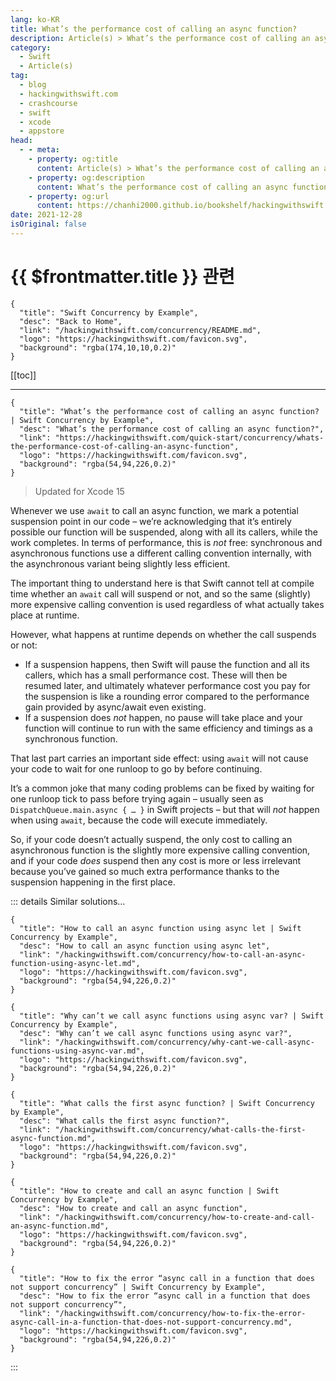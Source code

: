 ```yaml
---
lang: ko-KR
title: What’s the performance cost of calling an async function?
description: Article(s) > What’s the performance cost of calling an async function?
category:
  - Swift
  - Article(s)
tag: 
  - blog
  - hackingwithswift.com
  - crashcourse
  - swift
  - xcode
  - appstore
head:
  - - meta:
    - property: og:title
      content: Article(s) > What’s the performance cost of calling an async function?
    - property: og:description
      content: What’s the performance cost of calling an async function?
    - property: og:url
      content: https://chanhi2000.github.io/bookshelf/hackingwithswift.com/concurrency/whats-the-performance-cost-of-calling-an-async-function.html
date: 2021-12-28
isOriginal: false
---
```


# {{ $frontmatter.title }} 관련

```component VPCard
{
  "title": "Swift Concurrency by Example",
  "desc": "Back to Home",
  "link": "/hackingwithswift.com/concurrency/README.md",
  "logo": "https://hackingwithswift.com/favicon.svg",
  "background": "rgba(174,10,10,0.2)"
}
```

[[toc]]

---

```component VPCard
{
  "title": "What’s the performance cost of calling an async function? | Swift Concurrency by Example",
  "desc": "What’s the performance cost of calling an async function?",
  "link": "https://hackingwithswift.com/quick-start/concurrency/whats-the-performance-cost-of-calling-an-async-function", 
  "logo": "https://hackingwithswift.com/favicon.svg",
  "background": "rgba(54,94,226,0.2)"
}
```

> Updated for Xcode 15

Whenever we use `await` to call an async function, we mark a potential suspension point in our code – we’re acknowledging that it’s entirely possible our function will be suspended, along with all its callers, while the work completes. In terms of performance, this is *not* free: synchronous and asynchronous functions use a different calling convention internally, with the asynchronous variant being slightly less efficient.

The important thing to understand here is that Swift cannot tell at compile time whether an `await` call will suspend or not, and so the same (slightly) more expensive calling convention is used regardless of what actually takes place at runtime.

However, what happens at runtime depends on whether the call suspends or not:

- If a suspension happens, then Swift will pause the function and all its callers, which has a small performance cost. These will then be resumed later, and ultimately whatever performance cost you pay for the suspension is like a rounding error compared to the performance gain provided by async/await even existing.
- If a suspension does *not* happen, no pause will take place and your function will continue to run with the same efficiency and timings as a synchronous function.

That last part carries an important side effect: using `await` will not cause your code to wait for one runloop to go by before continuing.

It’s a common joke that many coding problems can be fixed by waiting for one runloop tick to pass before trying again – usually seen as `DispatchQueue.main.async { … }` in Swift projects – but that will *not* happen when using `await`, because the code will execute immediately.

So, if your code doesn’t actually suspend, the only cost to calling an asynchronous function is the slightly more expensive calling convention, and if your code *does* suspend then any cost is more or less irrelevant because you’ve gained so much extra performance thanks to the suspension happening in the first place.

::: details Similar solutions…

```component VPCard
{
  "title": "How to call an async function using async let | Swift Concurrency by Example",
  "desc": "How to call an async function using async let",
  "link": "/hackingwithswift.com/concurrency/how-to-call-an-async-function-using-async-let.md",
  "logo": "https://hackingwithswift.com/favicon.svg",
  "background": "rgba(54,94,226,0.2)"
}
```

```component VPCard
{
  "title": "Why can’t we call async functions using async var? | Swift Concurrency by Example",
  "desc": "Why can’t we call async functions using async var?",
  "link": "/hackingwithswift.com/concurrency/why-cant-we-call-async-functions-using-async-var.md",
  "logo": "https://hackingwithswift.com/favicon.svg",
  "background": "rgba(54,94,226,0.2)"
}
```

```component VPCard
{
  "title": "What calls the first async function? | Swift Concurrency by Example",
  "desc": "What calls the first async function?",
  "link": "/hackingwithswift.com/concurrency/what-calls-the-first-async-function.md",
  "logo": "https://hackingwithswift.com/favicon.svg",
  "background": "rgba(54,94,226,0.2)"
}
```

```component VPCard
{
  "title": "How to create and call an async function | Swift Concurrency by Example",
  "desc": "How to create and call an async function",
  "link": "/hackingwithswift.com/concurrency/how-to-create-and-call-an-async-function.md",
  "logo": "https://hackingwithswift.com/favicon.svg",
  "background": "rgba(54,94,226,0.2)"
}
```

```component VPCard
{
  "title": "How to fix the error “async call in a function that does not support concurrency” | Swift Concurrency by Example",
  "desc": "How to fix the error “async call in a function that does not support concurrency”",
  "link": "/hackingwithswift.com/concurrency/how-to-fix-the-error-async-call-in-a-function-that-does-not-support-concurrency.md",
  "logo": "https://hackingwithswift.com/favicon.svg",
  "background": "rgba(54,94,226,0.2)"
}
```

:::

